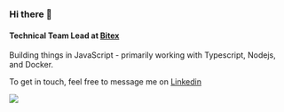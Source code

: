 ### Hi there 👋

#### Technical Team Lead at [Bitex](https://bitex.ir)
Building things in JavaScript - primarily working with Typescript, Nodejs, and Docker.

To get in touch, feel free to message me on [Linkedin](https://www.linkedin.com/in/alitorki/)

![](https://komarev.com/ghpvc/?username=ali-master&color=grey&style=flat)
